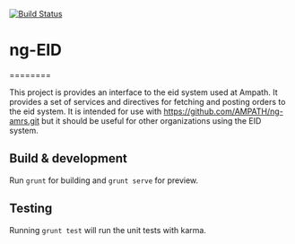 [![Build Status](https://travis-ci.org/AMPATH/openmrs-ngresource.svg?branch=master)](https://travis-ci.org/AMPATH/openmrs-ngresource)
# ng-EID
========

This project is provides an interface to the eid system used at Ampath. It provides a set of services and directives for fetching and posting orders to the eid system. It is intended for use with https://github.com/AMPATH/ng-amrs.git but it should be useful for other organizations using the EID system.

## Build & development

Run `grunt` for building and `grunt serve` for preview.

## Testing

Running `grunt test` will run the unit tests with karma.
